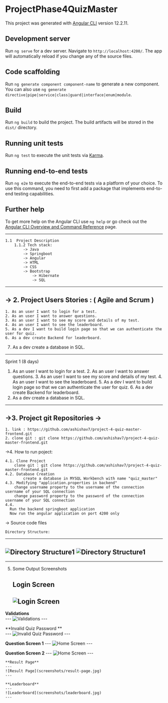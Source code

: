 # ProjectPhase4QuizMaster

This project was generated with [Angular CLI](https://github.com/angular/angular-cli) version 12.2.11.

## Development server

Run `ng serve` for a dev server. Navigate to `http://localhost:4200/`. The app will automatically reload if you change any of the source files.

## Code scaffolding

Run `ng generate component component-name` to generate a new component. You can also use `ng generate directive|pipe|service|class|guard|interface|enum|module`.

## Build

Run `ng build` to build the project. The build artifacts will be stored in the `dist/` directory.

## Running unit tests

Run `ng test` to execute the unit tests via [Karma](https://karma-runner.github.io).

## Running end-to-end tests

Run `ng e2e` to execute the end-to-end tests via a platform of your choice. To use this command, you need to first add a package that implements end-to-end testing capabilities.

## Further help

To get more help on the Angular CLI use `ng help` or go check out the [Angular CLI Overview and Command Reference](https://angular.io/cli) page.

---
	1.1  Project Description
		1.1.2 Tech stack:	
			-> Java
			-> Springboot
			-> Angular
			-> HTML
			-> CSS
			-> Bootstrap
      			-> Hibernate
      			-> SQL
            
---
		

-> 2. Project Users Stories : ( Agile and Scrum )
---

	1. As an user I want to login for a test.
	2. As an user I want to answer questions.
	3. As an user I want to see my score and details of my test.
	4. As an user I want to see the leaderboard.
	5. As a dev I want to build login page so that we can authenticate the user for quiz.
	6. As a dev create Backend for leaderboard.
  7. As a dev create a database in SQL.

---

Sprint 1 (8 days)

  1. As an user I want to login for a test.
	2. As an user I want to answer questions.
	3. As an user I want to see my score and details of my test.
	4. As an user I want to see the leaderboard.
	5. As a dev I want to build login page so that we can authenticate the user for quiz.
	6. As a dev create Backend for leaderboard.
  7. As a dev create a database in SQL.
	
---

->3. Project git Repositories ->
---
	1. link : https://github.com/ashishav7/project-4-quiz-master-frontend.git
	2. clone git : git clone https://github.com/ashishav7/project-4-quiz-master-frontend.git
	

->4. How to run poject:
	
	4.1. Clone Project
		clone git : git clone https://github.com/ashishav7/project-4-quiz-master-frontend.git
	4.2. Database Creation
    		create a database in MYSQL Workbench with name "quiz_master"
  	4.3. Modifying "application.properties in backend"
		change username property to the username of the connection username of your SQL connection
		change password property to the password of the connection username of your SQL connection
  	4.4. 
      Run the backend springboot application
      Now run the angular application on port 4200 only

-> Source code files

	Directory Structure:
  ---
  ![Directory Structure1](screenshots/directory1.jpg)
  ![Directory Structure1](screenshots/directory2.jpg)
  ---
  -----

5. Some Output Screenshots
	
	**Login Screen**
	--- 
	![Login Screen](screenshots/login.jpg)
	---
  
  **Validations**	
	--- 
	![Validations](screenshots/validations.jpg)
	---
  
  **Invalid Quiz Password **	
	--- 
	![Invalid Quiz Password ](screenshots/invalidpass.jpg)
	---
	
  **Question Screen 1**	
	--- 
	![Home Screen](screenshots/questions1.jpg)
	---
  
  **Question Screen 2**	
	--- 
	![Home Screen](screenshots/questions2.jpg)
	---
  
	**Result Page**
	--- 
	![Result Page](screenshots/result-page.jpg)
	---
  
	**Leaderboard** 
	--- 
	![Leaderboard](screenshots/leaderboard.jpg)
	---
